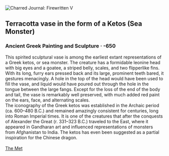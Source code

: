 <div class="artwork-of-the-day">
  <div class="container">
    <div class="img-wrapper">
      <img
        src="https://uploads4.wikiart.org/00237/images/ancient-greek-painting/terracotta-vase-in-the-form-of-a-ketos-sea-monster-650-1.jpg!Large.jpg"
        alt="Charred Journal: Firewritten V" />
    </div>
    <div class="artwork-detail">
      <div class="artwork-origin"> 
        <h2 class="artwork-name">Terracotta vase in the form of a Ketos (Sea Monster)</h2>
        <h3 class="artist">
          Ancient Greek Painting and Sculpture
                    ·  -650
        </h3>
      </div>
      <p class="description">
        <span class="artwork-description-text ng-binding" ng-bind-html="viewModel.ArtworkOfTheDay.Description | unsafe">This spirited sculptural vase is among the earliest extant representations of a Greek ketos, or sea monster. The creature has a formidable leonine head with big eyes and a goatee, a striped belly, scales, and two flipperlike fins. With its long, furry ears pressed back and its large, prominent teeth bared, it gestures menacingly. A hole in the top of the head would have been used to fill the vase, and liquid would have poured out through the hole in the tongue between the large fangs. Except for the loss of the end of the body and tail, the vase is remarkably well preserved, with much added red paint on the ears, face, and alternating scales.<br>The iconography of the Greek ketos was established in the Archaic period (ca. 600–480 B.C.) and remained amazingly consistent for centuries, long into Roman Imperial times. It is one of the creatures that after the conquests of Alexander the Great (r. 331–323 B.C.) traveled to the East, where it appeared in Gandharan art and influenced representations of monsters from Afghanistan to India. The ketos has even been suggested as a partial inspiration for the Chinese dragon.<br><br><a target="_blank" href="https://www.metmuseum.org/art/collection/search/258449">The Met</a></span>
                        <div class="text-shadow-container" ng-show="showShadow" style=""></div>
      </p>
    </div>
  </div>

</div>
